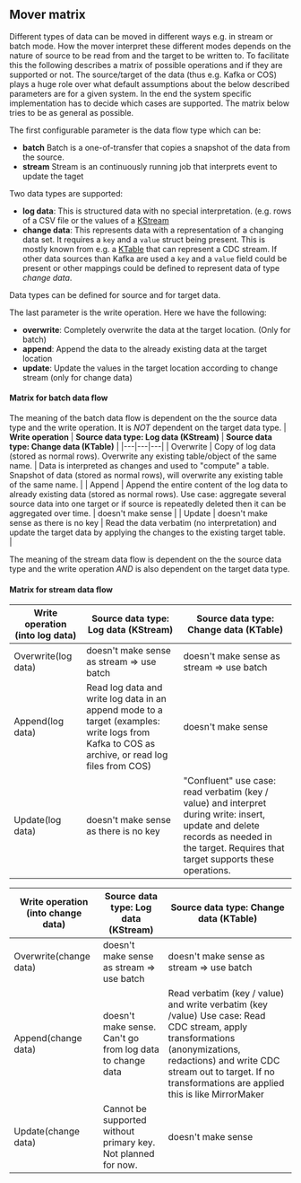 ## Mover matrix

Different types of data can be moved in different ways  e.g. in stream or batch mode.
How the mover interpret these different modes depends on the nature of source to be read from and the target to be written to.
To facilitate this the following describes a matrix of possible operations and if they are supported or not. The source/target of the data
(thus e.g. Kafka or COS) plays a huge role over what default assumptions about the below described parameters are for a given system. 
In the end the system specific implementation has to 
decide which cases are supported. The matrix below tries to be as general as possible.

The first configurable parameter is the data flow type which can be:

- **batch** Batch is a one-of-transfer that copies a snapshot of the data from the source. 
- **stream**  Stream is an continuously running job that interprets event to update the taget

Two data types are supported:
- **log data**: This is structured data with no special interpretation. (e.g. rows of a CSV file or the values of a [KStream](https://docs.confluent.io/current/streams/index.html)
- **change data**: This represents data with a representation of a changing data set. It requires a `key` and a `value` struct being present. This is mostly known
from e.g. a [KTable](https://www.confluent.io/blog/kafka-streams-tables-part-1-event-streaming/)  that can represent a CDC stream. If other data sources than Kafka are used a `key` and a `value` field could be present or other mappings could be defined to 
represent data of type *change data*.

Data types can be defined for source and for target data.

The last parameter is the write operation. Here we have the following:
- **overwrite**: Completely overwrite the data at the target location. (Only for batch)
- **append**: Append the data to the already existing data at the target location
- **update**: Update the values in the target location according to change stream (only for change data)

#### Matrix for batch data flow

The meaning of the batch data flow is dependent on the the source data type and the write operation. It is *NOT* dependent on the target data type.
| **Write operation** | **Source data type: Log data (KStream)** | **Source data type: Change data (KTable)** |
|---|---|---| 
| Overwrite | Copy of log data (stored as normal rows). Overwrite any existing table/object of the same name. | Data is interpreted as changes and used to "compute" a table. Snapshot of data (stored as normal rows), will overwrite any existing table of the same name. |
| Append | Append the entire content of the log data to already existing data (stored as normal rows). Use case: aggregate several source data into one target or if source is repeatedly deleted then it can be aggregated over time. | doesn't make sense |
| Update | doesn't make sense as there is no key | Read the data verbatim (no interpretation) and update the target data by applying the changes to the existing target table.  |


The meaning of the stream data flow is dependent on the the source data type and the write operation *AND* is also dependent on the target data type.

#### Matrix for stream data flow

| **Write operation (into log data)** | **Source data type: Log data (KStream)** | **Source data type: Change data (KTable)** |
|---|---|---| 
| Overwrite(log data) | doesn't make sense as stream => use batch | doesn't make sense as stream => use batch |
| Append(log data) | Read log data and write log data in an append mode to a target (examples: write logs from Kafka to COS as archive, or read log files from COS) | doesn't make sense |
| Update(log data) | doesn't make sense as there is no key | "Confluent" use case: read verbatim (key / value) and interpret during write: insert, update and delete records as needed in the target. Requires that target supports these operations. | 

| **Write operation (into change data)** | **Source data type: Log data (KStream)** | **Source data type: Change data (KTable)** |
|---|---|---| 
| Overwrite(change data) | doesn't make sense as stream => use batch | doesn't make sense as stream => use batch |
| Append(change data) | doesn't make sense. Can't go from log data to change data | Read verbatim (key / value) and write verbatim (key /value) Use case: Read CDC stream, apply transformations (anonymizations, redactions) and write CDC stream out to target. If no transformations are applied this is like MirrorMaker |
| Update(change data) | Cannot be supported without primary key. Not planned for now. | doesn't make sense | 
